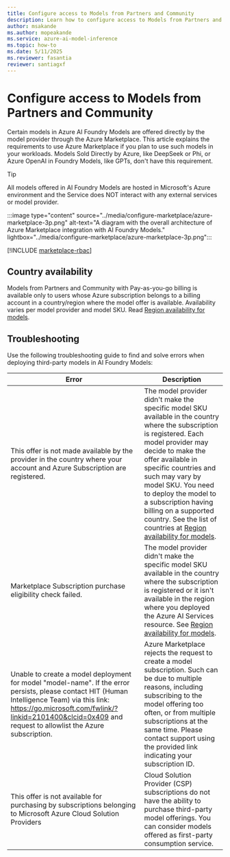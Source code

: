 ```yaml
---
title: Configure access to Models from Partners and Community
description: Learn how to configure access to Models from Partners and Community.
author: msakande   
ms.author: mopeakande
ms.service: azure-ai-model-inference
ms.topic: how-to
ms.date: 5/11/2025
ms.reviewer: fasantia
reviewer: santiagxf
---
```


# Configure access to Models from Partners and Community

Certain models in Azure AI Foundry Models are offered directly by the model provider through the Azure Marketplace. This article explains the requirements to use Azure Marketplace if you plan to use such models in your workloads. Models Sold Directly by Azure, like DeepSeek or Phi, or Azure OpenAI in Foundry Models, like GPTs, don't have this requirement. 

> [!TIP]
> All models offered in AI Foundry Models are hosted in Microsoft's Azure environment and the Service does NOT interact with any external services or model provider.

:::image type="content" source="../media/configure-marketplace/azure-marketplace-3p.png" alt-text="A diagram with the overall architecture of Azure Marketplace integration with AI Foundry Models." lightbox="../media/configure-marketplace/azure-marketplace-3p.png":::

[!INCLUDE [marketplace-rbac](../../foundry-models/includes/configure-marketplace/rbac.md)]

## Country availability

Models from Partners and Community with Pay-as-you-go billing is available only to users whose Azure subscription belongs to a billing account in a country/region where the model offer is available. Availability varies per model provider and model SKU. Read [Region availability for models](../../how-to/deploy-models-serverless-availability.md).

## Troubleshooting

Use the following troubleshooting guide to find and solve errors when deploying third-party models in AI Foundry Models:

| Error | Description |
|-------|-------------|
| This offer is not made available by the provider in the country where your account and Azure Subscription are registered. | The model provider didn't make the specific model SKU available in the country where the subscription is registered. Each model provider may decide to make the offer available in specific countries and such may vary by model SKU. You need to deploy the model to a subscription having billing on a supported country. See the list of countries at [Region availability for models](../../how-to/deploy-models-serverless-availability.md).  |
| Marketplace Subscription purchase eligibility check failed. | The model provider didn't make the specific model SKU available in the country where the subscription is registered or it isn't available in the region where you deployed the Azure AI Services resource. See [Region availability for models](../../how-to/deploy-models-serverless-availability.md). |
| Unable to create a model deployment for model "model-name". If the error persists, please contact HIT (Human Intelligence Team) via this link: https://go.microsoft.com/fwlink/?linkid=2101400&clcid=0x409 and request to allowlist the Azure subscription. | Azure Marketplace rejects the request to create a model subscription. Such can be due to multiple reasons, including subscribing to the model offering too often, or from multiple subscriptions at the same time. Please contact support using the provided link indicating your subscription ID. |
| This offer is not available for purchasing by subscriptions belonging to Microsoft Azure Cloud Solution Providers | Cloud Solution Provider (CSP) subscriptions do not have the ability to purchase third-party model offerings. You can consider models offered as first-party consumption service. |